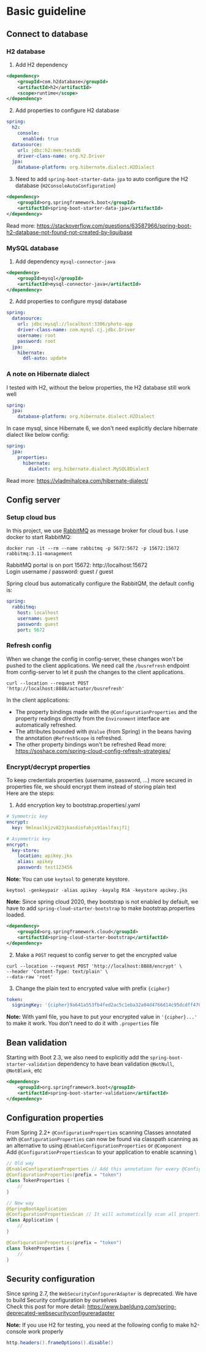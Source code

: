 # Basic guideline

## Connect to database
### H2 database
1. Add H2 dependency
```xml
<dependency>
    <groupId>com.h2database</groupId>
    <artifactId>h2</artifactId>
    <scope>runtime</scope>
</dependency>
```

2. Add properties to configure H2 database
```yaml
spring:
  h2:
    console:
      enabled: true
  datasource:
    url: jdbc:h2:mem:testdb
    driver-class-name: org.h2.Driver
  jpa:
    database-platform: org.hibernate.dialect.H2Dialect
```

3. Need to add ``spring-boot-starter-data-jpa`` to auto configure the H2 database (``H2ConsoleAutoConfiguration``)
```xml
<dependency>
    <groupId>org.springframework.boot</groupId>
    <artifactId>spring-boot-starter-data-jpa</artifactId>
</dependency>
```
Read more: https://stackoverflow.com/questions/63587966/spring-boot-h2-database-not-found-not-created-by-liquibase

### MySQL database
1. Add dependency ``mysql-connector-java``
```xml
<dependency>
    <groupId>mysql</groupId>
    <artifactId>mysql-connector-java</artifactId>
</dependency>
```
2. Add properties to configure mysql database
```yaml
spring:
  datasource:
    url: jdbc:mysql://localhost:3306/photo-app
    driver-class-name: com.mysql.cj.jdbc.Driver
    username: root
    password: root
  jpa:
    hibernate:
      ddl-auto: update
```

### A note on Hibernate dialect
I tested with H2, without the below properties, the H2 database still work well
```yaml
spring:
  jpa:
    database-platform: org.hibernate.dialect.H2Dialect
```

In case mysql, since Hibernate 6, we don't need explicitly declare hibernate dialect like below config:
```yaml
spring:
  jpa:
    properties:
      hibernate:
        dialect: org.hibernate.dialect.MySQL8Dialect
```
Read more: https://vladmihalcea.com/hibernate-dialect/

## Config server
### Setup cloud bus
In this project, we use [RabbitMQ](https://www.rabbitmq.com/download.html) as message broker for cloud bus. I use docker to start RabbitMQ:
```shell
docker run -it --rm --name rabbitmq -p 5672:5672 -p 15672:15672 rabbitmq:3.11-management
```
RabbitMQ portal is on port 15672: http://localhost:15672 \
Login username / password: guest / guest

Spring cloud bus automatically configure the RabbitQM, the default config is:
```yaml
spring:
  rabbitmq:
    host: localhost
    username: guest
    password: guest
    port: 5672
```

### Refresh config
When we change the config in config-server, these changes won't be pushed to the client applications.
We need call the `/busrefresh` endpoint from config-server to let it push the changes to the client applications.
```shell
curl --location --request POST 'http://localhost:8888/actuator/busrefresh'
```

In the client applications:
- The property bindings made with the ``@ConfigurationProperties`` and the property readings directly from the ``Environment`` interface
are automatically refreshed.
- The attributes bounded with ``@Value`` (from Spring) in the beans having the annotation ``@RefreshScope`` is refreshed.
- The other property bindings won't be refreshed
Read more: https://soshace.com/spring-cloud-config-refresh-strategies/

### Encrypt/decrypt properties
To keep credentials properties (username, password, ...) more secured in properties file, we should encrypt them instead of storing plain text \
Here are the steps:

1. Add encryption key to bootstrap.properties/.yaml
```yaml
# Symmetric key
encrypt:
  key: 9mlnaslkjzv823jkasdiofahjs91aslfasjf1j
```
```yaml
# Asymmetric key
encrypt:
  key-store:
    location: apikey.jks
    alias: apikey
    password: test123456
```

**Note:** You can use ``keytool`` to generate keystore.
```shell
keytool -genkeypair -alias apikey -keyalg RSA -keystore apikey.jks
```

**Note:** Since spring cloud 2020, they bootstrap is not enabled by default, we have to add ``spring-cloud-starter-bootstrap``
to make bootstrap.properties loaded.
```xml
<dependency>
    <groupId>org.springframework.cloud</groupId>
    <artifactId>spring-cloud-starter-bootstrap</artifactId>
</dependency>
```

2. Make a ``POST`` request to config server to get the encrypted value
```shell
curl --location --request POST 'http://localhost:8888/encrypt' \
--header 'Content-Type: text/plain' \
--data-raw 'root'
```
3. Change the plain text to encrypted value with prefix ``{cipher}``
```yaml
token:
  signingKey: '{cipher}9a641a553fb4fed2ac5c1eba32a04d4766d14c95dcdff470cadbb496e35ed163'
```

**Note:** With yaml file, you have to put your encrypted value in ``'{cipher}...'`` to make it work. You don't need to do it with ``.properties`` file

## Bean validation
Starting with Boot 2.3, we also need to explicitly add the ``spring-boot-starter-validation`` dependency to have bean validation ``@NotNull``, ``@NotBlank``, etc
```xml
<dependency>
    <groupId>org.springframework.boot</groupId>
    <artifactId>spring-boot-starter-validation</artifactId>
</dependency>
```

## Configuration properties
From Spring 2.2+ ``@ConfigurationProperties`` scanning Classes annotated with ``@ConfigurationProperties`` can now be found via
classpath scanning as an alternative to using ``@EnableConfigurationProperties`` or ``@Component`` \
Add ``@ConfigurationPropertiesScan`` to your application to enable scanning \
```java
// Old way
@EnableConfigurationProperties // Add this annotation for every @ConfigurationProperties
@ConfigurationProperties(prefix = "token")
class TokenProperties {
    //
}

// New way
@SpringBootApplication
@ConfigurationPropertiesScan // It will automatically scan all properties bean
class Application {
    //
}

@ConfigurationProperties(prefix = "token")
class TokenProperties {
    //
}
```

## Security configuration
Since spring 2.7, the ``WebSecurityConfigurerAdapter`` is deprecated. We have to build Security configuration by ourselves \
Check this post for more detail: https://www.baeldung.com/spring-deprecated-websecurityconfigureradapter

**Note:** If you use H2 for testing, you need at the following config to make h2-console work properly
```java
http.headers().frameOptions().disable()
```